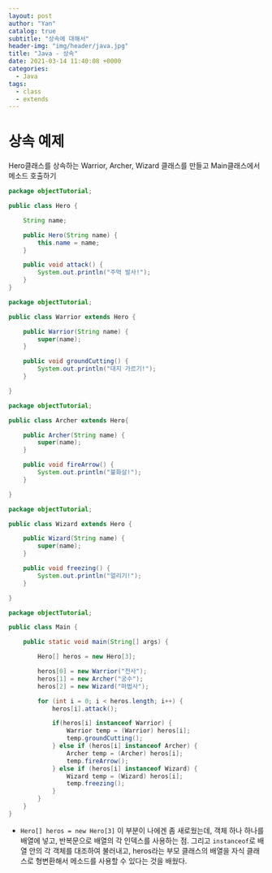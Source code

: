 ```yaml
---
layout: post
author: "Yan"
catalog: true
subtitle: "상속에 대해서"
header-img: "img/header/java.jpg"
title: "Java - 상속"
date: 2021-03-14 11:40:08 +0000
categories:
  - Java
tags:
  - class
  - extends
---
```


# 상속 예제

Hero클래스를 상속하는 Warrior, Archer, Wizard 클래스를 만들고 Main클래스에서 메소드 호출하기

```java
package objectTutorial;

public class Hero {

	String name;

	public Hero(String name) {
		this.name = name;
	}

	public void attack() {
		System.out.println("주먹 발사!");
	}
}
```

```java
package objectTutorial;

public class Warrior extends Hero {

	public Warrior(String name) {
		super(name);
	}

	public void groundCutting() {
		System.out.println("대지 가르기!");
	}

}
```

```java
package objectTutorial;

public class Archer extends Hero{

	public Archer(String name) {
		super(name);
	}

	public void fireArrow() {
		System.out.println("불화살!");
	}

}
```

```java
package objectTutorial;

public class Wizard extends Hero {

	public Wizard(String name) {
		super(name);
	}

	public void freezing() {
		System.out.println("얼리기!");
	}

}
```

```java
package objectTutorial;

public class Main {

	public static void main(String[] args) {

		Hero[] heros = new Hero[3];

		heros[0] = new Warrior("전사");
		heros[1] = new Archer("궁수");
		heros[2] = new Wizard("마법사");

		for (int i = 0; i < heros.length; i++) {
			heros[i].attack();

			if(heros[i] instanceof Warrior) {
				Warrior temp = (Warrior) heros[i];
				temp.groundCutting();
			} else if (heros[i] instanceof Archer) {
				Archer temp = (Archer) heros[i];
				temp.fireArrow();
			} else if (heros[i] instanceof Wizard) {
				Wizard temp = (Wizard) heros[i];
				temp.freezing();
			}
		}
	}
}
```

- `Hero[] heros = new Hero[3]` 이 부분이 나에겐 좀 새로웠는데, 객체 하나 하나를 배열에 넣고, 반복문으로 배열의 각 인덱스를 사용하는 점. 그리고 `instanceof`로 배열 안의 각 객체를 대조하여 불러내고, heros라는 부모 클래스의 배열을 자식 클래스로 형변환해서 메소드를 사용할 수 있다는 것을 배웠다.
